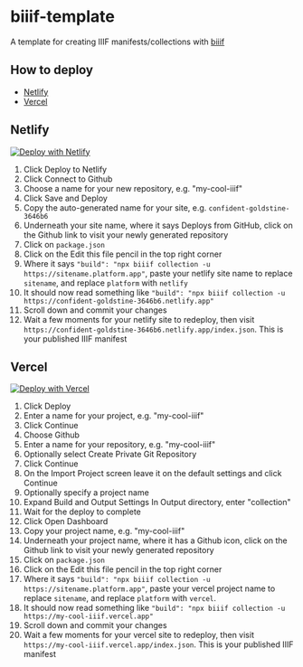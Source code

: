 <!-- <a href="https://app.netlify.com/start/deploy?repository=https://github.com/edsilv/biiif-template">
  <img src="https://www.netlify.com/img/deploy/button.svg" alt="Deploy to Netlify" />
</a> -->

# biiif-template

A template for creating IIIF manifests/collections with [biiif](https://github.com/edsilv/biiif/)

## How to deploy

- [Netlify](#Netlify)
- [Vercel](#Vercel)

## Netlify

[![Deploy with Netlify](https://www.netlify.com/img/deploy/button.svg)](https://app.netlify.com/start/deploy?repository=https://github.com/edsilv/biiif-template)

  1. Click Deploy to Netlify
  2. Click Connect to Github
  3. Choose a name for your new repository, e.g. "my-cool-iiif"
  4. Click Save and Deploy
  5. Copy the auto-generated name for your site, e.g. `confident-goldstine-3646b6`
  6. Underneath your site name, where it says Deploys from GitHub, click on the Github link to visit your newly generated repository
  7. Click on `package.json`
  8. Click on the Edit this file pencil in the top right corner
  9. Where it says `"build": "npx biiif collection -u https://sitename.platform.app"`, paste your netlify site name to replace `sitename`, and replace `platform` with `netlify`
  10. It should now read something like `"build": "npx biiif collection -u https://confident-goldstine-3646b6.netlify.app"`
  11. Scroll down and commit your changes
  12. Wait a few moments for your netlify site to redeploy, then visit `https://confident-goldstine-3646b6.netlify.app/index.json`. This is your published IIIF manifest

## Vercel

[![Deploy with Vercel](https://vercel.com/button)](https://vercel.com/new/git/external?repository-url=https%3A%2F%2Fgithub.com%2Fedsilv%2Fbiiif-template&project-name=my-cool-iiif&repo-name=my-cool-iiif)

  1. Click Deploy
  2. Enter a name for your project, e.g. "my-cool-iiif"
  3. Click Continue
  4. Choose Github
  5. Enter a name for your repository, e.g. "my-cool-iiif"
  6. Optionally select Create Private Git Repository
  7. Click Continue
  8. On the Import Project screen leave it on the default settings and click Continue
  9. Optionally specify a project name
  10. Expand Build and Output Settings In Output directory, enter "collection"
  11. Wait for the deploy to complete
  12. Click Open Dashboard
  13. Copy your project name, e.g. "my-cool-iiif"
  14. Underneath your project name, where it has a Github icon, click on the Github link to visit your newly generated repository
  15. Click on `package.json`
  16. Click on the Edit this file pencil in the top right corner
  17. Where it says `"build": "npx biiif collection -u https://sitename.platform.app"`, paste your vercel project name to replace `sitename`, and replace `platform` with `vercel`.
  18. It should now read something like `"build": "npx biiif collection -u https://my-cool-iiif.vercel.app"`
  19. Scroll down and commit your changes
  20. Wait a few moments for your vercel site to redeploy, then visit `https://my-cool-iiif.vercel.app/index.json`. This is your published IIIF manifest
</details>
